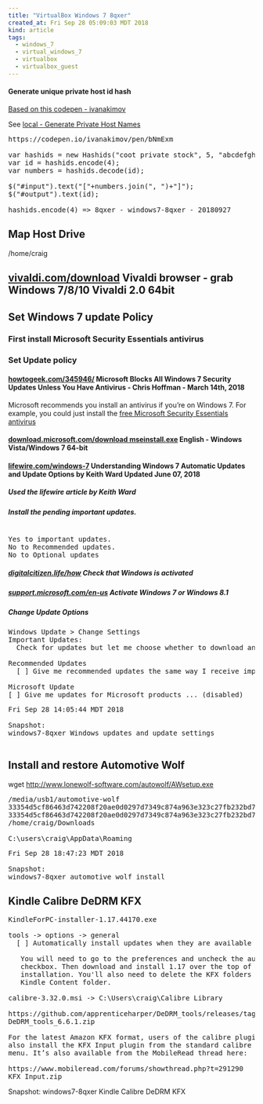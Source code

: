 ```yaml
---
title: "VirtualBox Windows 7 8qxer"
created_at: Fri Sep 28 05:09:03 MDT 2018
kind: article
tags:
  - windows_7
  - virtual_windows_7
  - virtualbox
  - virtualbox_guest
---
```


<h4>Generate unique private host id hash</h4>

<a href="https://codepen.io/ivanakimov/pen/bNmExm" target="_blank">Based on this codepen - ivanakimov</a>

See
<a href="/posts/2015/04/generate-private-hostnames/" target="_blank">local - Generate Private Host Names</a>

<pre>
https://codepen.io/ivanakimov/pen/bNmExm

var hashids = new Hashids("coot private stock", 5, "abcdefghijklmnopqrstuvwxyz1234567890");
var id = hashids.encode(4);
var numbers = hashids.decode(id);

$("#input").text("["+numbers.join(", ")+"]");
$("#output").text(id);

hashids.encode(4) => 8qxer - windows7-8qxer - 20180927
</pre>

<h2>Map Host Drive</h2>

/home/craig

<h2>
  <a href="https://vivaldi.com/download/" target="_blank">vivaldi.com/download</a>
  Vivaldi browser - grab Windows 7/8/10 Vivaldi 2.0 64bit
</h2>

<h2>Set Windows 7 update Policy</h2>

<h3>First install Microsoft Security Essentials antivirus</h3>

<h3>Set Update policy</h3>

<h4>
  <a href="https://www.howtogeek.com/345946/microsoft-blocks-all-windows-7-security-updates-unless-you-have-antivirus/" target="_blank">howtogeek.com/345946/</a>
  Microsoft Blocks All Windows 7 Security Updates Unless You Have Antivirus - Chris Hoffman - March 14th, 2018 
</h4>

Microsoft recommends you install an antivirus if you’re on Windows 7. For example, you could just install the 
<a href="https://support.microsoft.com/en-us/help/14210/security-essentials-download" target="_blank">free Microsoft Security Essentials antivirus</a>

<H4>
  <a href="https://download.microsoft.com/download/A/3/8/A38FFBF2-1122-48B4-AF60-E44F6DC28BD8/enus/amd64/mseinstall.exe" target="_blank">download.microsoft.com/download mseinstall.exe</a>
  English - Windows Vista/Windows 7 64-bit
</H4>

<h4>
  <a href="https://www.lifewire.com/windows-7-automatic-update-3507018" target="_blank">lifewire.com/windows-7</a>
  Understanding Windows 7 Automatic Updates and Update Options
  by Keith Ward Updated June 07, 2018 
</h4>

<h5>Used the lifewire article by Keith Ward</h5>

<h5>Install the pending important updates.</h5>

<pre>

Yes to important updates.
No to Recommended updates.
No to Optional updates
</pre>

<h5>
  <a href="https://www.digitalcitizen.life/how-learn-copy-windows-7-windows-8-activated" target="_blank">digitalcitizen.life/how</a>
  Check that Windows is activated
</h5>

<h5>
  <a href="https://support.microsoft.com/en-us/help/15083/windows-activate-windows-7-or-8-1" target="_blank">support.microsoft.com/en-us</a>
  Activate Windows 7 or Windows 8.1
</h5>

<h5>Change Update Options</h5>

<pre>
Windows Update > Change Settings
Important Updates:
  Check for updates but let me choose whether to download and install them

Recommended Updates
  [ ] Give me recommended updates the same way I receive important updates (disabled)

Microsoft Update
[ ] Give me updates for Microsoft products ... (disabled)
</pre>

<pre>
Fri Sep 28 14:05:44 MDT 2018

Snapshot:
windows7-8qxer Windows updates and update settings

</pre>

<h2>Install and restore Automotive Wolf</h2>

wget http://www.lonewolf-software.com/autowolf/AWsetup.exe

<pre>
/media/usb1/automotive-wolf
33354d5cf86463d742208f20ae0d0297d7349c874a963e323c27fb232bd7ea46  AWdb440.mdb
33354d5cf86463d742208f20ae0d0297d7349c874a963e323c27fb232bd7ea46  AWdb440.mdb
/home/craig/Downloads

C:\users\craig\AppData\Roaming
</pre>

<pre>
Fri Sep 28 18:47:23 MDT 2018

Snapshot:
windows7-8qxer automotive wolf install
</pre>

<h2>Kindle Calibre DeDRM KFX</h2>

<pre>
KindleForPC-installer-1.17.44170.exe

tools -> options -> general
  [ ] Automatically install updates when they are available without asking me - Uncheck this

   You will need to go to the preferences and uncheck the auto update
   checkbox. Then download and install 1.17 over the top of the 1.19
   installation. You'll also need to delete the KFX folders from your My
   Kindle Content folder.

calibre-3.32.0.msi -> C:\Users\craig\Calibre Library

https://github.com/apprenticeharper/DeDRM_tools/releases/tag/v6.6.1
DeDRM_tools_6.6.1.zip

For the latest Amazon KFX format, users of the calibre plugin should
also install the KFX Input plugin from the standard calibre plugin
menu. It’s also available from the MobileRead thread here:

https://www.mobileread.com/forums/showthread.php?t=291290
KFX Input.zip
</pre>


Snapshot:
windows7-8qxer Kindle Calibre DeDRM KFX

<!--
html boilerplate fragments
<a href="" target="_blank"></a>
<a name=""></a>
<img src="" width="400px">
<ul>
  <li></li>
  <li><a href="" target="_blank"></a></li>
</ul>
<pre>
</pre>
<p style="margin-bottom: 2em;"></p>
<hr style="border: 0; height: 3px; background: #333; background-image: linear-gradient(to right, #ccc, #333, #ccc);">
<pre><code>
</code></pre>
<math xmlns='http://www.w3.org/1998/Math/MathML' display='block'>
</math>
-->
